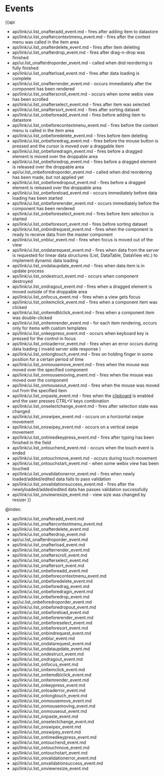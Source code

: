 Events
=======

{{api
- api/link/ui.list_onafteradd_event.md - fires after adding item to datastore
- api/link/ui.list_onaftercontextmenu_event.md - fires after the context menu was called in the item area
- api/link/ui.list_onafterdelete_event.md - fires after item deleting
- api/link/ui.list_onafterdrop_event.md - fires after drag-n-drop was finished
- api/ui.list_onafterdroporder_event.md - called when dnd reordering is fully finished
- api/link/ui.list_onafterload_event.md - fires after data loading is complete
- api/link/ui.list_onafterrender_event.md - occurs immediately after the component has been rendered
- api/link/ui.list_onafterscroll_event.md - occurs when some webix view has been scrolled
- api/link/ui.list_onafterselect_event.md - fires after item was selected
- api/link/ui.list_onaftersort_event.md - fires after sorting dataset
- api/link/ui.list_onbeforeadd_event.md - fires before adding item to datastore
- api/link/ui.list_onbeforecontextmenu_event.md - fires before the context menu is called in the item area
- api/link/ui.list_onbeforedelete_event.md - fires before item deleting
- api/link/ui.list_onbeforedrag_event.md - fires before the mouse button is pressed and the cursor is moved over a draggable item
- api/link/ui.list_onbeforedragin_event.md - fires before a dragged element is moved over the droppable area
- api/link/ui.list_onbeforedrop_event.md - fires before a dragged element is released over the droppable area
- api/ui.list_onbeforedroporder_event.md - called when dnd reordering has been made, but not applied yet
- api/link/ui.list_onbeforedropout_event.md - fires before a dragged element is released over the droppable area
- api/link/ui.list_onbeforeload_event.md - occurs immediately before data loading has been started
- api/link/ui.list_onbeforerender_event.md - occurs immediately before the component has been rendered
- api/link/ui.list_onbeforeselect_event.md - fires before item selection is started
- api/link/ui.list_onbeforesort_event.md - fires before sorting dataset
- api/link/ui.list_onbindrequest_event.md - fires when the component is ready to receive data from the master component
- api/link/ui.list_onblur_event.md - fires when focus is moved out of the view
- api/link/ui.list_ondatarequest_event.md - fires when data from the server is requested for linear data structures (List, DataTable, DataView etc.) to implement dynamic data loading
- api/link/ui.list_ondataupdate_event.md - fires when data item is in update process
- api/link/ui.list_ondestruct_event.md - occurs when component destroyed
- api/link/ui.list_ondragout_event.md - fires when a dragged element is moved outside of the droppable area
- api/link/ui.list_onfocus_event.md - fires when a view gets focus
- api/link/ui.list_onitemclick_event.md - fires when a component item was clicked
- api/link/ui.list_onitemdblclick_event.md - fires when a component item was double-clicked
- api/link/ui.list_onitemrender_event.md - for each item rendering, occurs only for items with custom templates
- api/link/ui.list_onkeypress_event.md - occurs when keyboard key is pressed for the control in focus
- api/link/ui.list_onloaderror_event.md - fires when an error occurs during data loading ( invalid server side response )
- api/link/ui.list_onlongtouch_event.md - fires on holding finger in some position for a certain period of time
- api/link/ui.list_onmousemove_event.md - fires when the mouse was moved over the specified component
- api/link/ui.list_onmousemoving_event.md - fires when the mouse was moved over the component
- api/link/ui.list_onmouseout_event.md - fires when the mouse was moved out from the specified item
- api/link/ui.list_onpaste_event.md - fires when the <a href="api/copypaste_clipboard_config.md">clipboard</a> is enabled and the user presses CTRL+V keys combination
- api/link/ui.list_onselectchange_event.md - fires after selection state was changed
- api/link/ui.list_onswipex_event.md - occurs on a horizontal swipe movement
- api/link/ui.list_onswipey_event.md - occurs on a vertical swipe movement
- api/link/ui.list_ontimedkeypress_event.md - fires after typing has been finished in the field
- api/link/ui.list_ontouchend_event.md - occurs when the touch event is ended
- api/link/ui.list_ontouchmove_event.md - occurs during touch movement
- api/link/ui.list_ontouchstart_event.md - when some webix view has been touched
- api/link/ui.list_onvalidationerror_event.md - fires when newly loaded/added/edited data fails to pass validation
- api/link/ui.list_onvalidationsuccess_event.md - fires after the newlyloaded/added/edited data has passes validation successfully
- api/link/ui.list_onviewresize_event.md - view size was changed by resizer
}}

@index:
- api/link/ui.list_onafteradd_event.md
- api/link/ui.list_onaftercontextmenu_event.md
- api/link/ui.list_onafterdelete_event.md
- api/link/ui.list_onafterdrop_event.md
- api/ui.list_onafterdroporder_event.md
- api/link/ui.list_onafterload_event.md
- api/link/ui.list_onafterrender_event.md
- api/link/ui.list_onafterscroll_event.md
- api/link/ui.list_onafterselect_event.md
- api/link/ui.list_onaftersort_event.md
- api/link/ui.list_onbeforeadd_event.md
- api/link/ui.list_onbeforecontextmenu_event.md
- api/link/ui.list_onbeforedelete_event.md
- api/link/ui.list_onbeforedrag_event.md
- api/link/ui.list_onbeforedragin_event.md
- api/link/ui.list_onbeforedrop_event.md
- api/ui.list_onbeforedroporder_event.md
- api/link/ui.list_onbeforedropout_event.md
- api/link/ui.list_onbeforeload_event.md
- api/link/ui.list_onbeforerender_event.md
- api/link/ui.list_onbeforeselect_event.md
- api/link/ui.list_onbeforesort_event.md
- api/link/ui.list_onbindrequest_event.md
- api/link/ui.list_onblur_event.md
- api/link/ui.list_ondatarequest_event.md
- api/link/ui.list_ondataupdate_event.md
- api/link/ui.list_ondestruct_event.md
- api/link/ui.list_ondragout_event.md
- api/link/ui.list_onfocus_event.md
- api/link/ui.list_onitemclick_event.md
- api/link/ui.list_onitemdblclick_event.md
- api/link/ui.list_onitemrender_event.md
- api/link/ui.list_onkeypress_event.md
- api/link/ui.list_onloaderror_event.md
- api/link/ui.list_onlongtouch_event.md
- api/link/ui.list_onmousemove_event.md
- api/link/ui.list_onmousemoving_event.md
- api/link/ui.list_onmouseout_event.md
- api/link/ui.list_onpaste_event.md
- api/link/ui.list_onselectchange_event.md
- api/link/ui.list_onswipex_event.md
- api/link/ui.list_onswipey_event.md
- api/link/ui.list_ontimedkeypress_event.md
- api/link/ui.list_ontouchend_event.md
- api/link/ui.list_ontouchmove_event.md
- api/link/ui.list_ontouchstart_event.md
- api/link/ui.list_onvalidationerror_event.md
- api/link/ui.list_onvalidationsuccess_event.md
- api/link/ui.list_onviewresize_event.md


